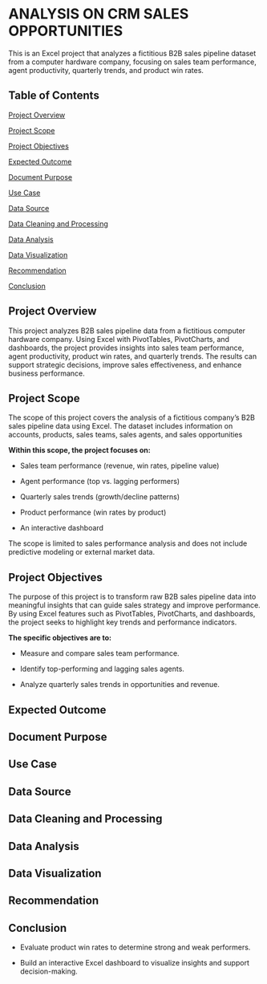 # **ANALYSIS ON CRM SALES OPPORTUNITIES**
This is an Excel project that analyzes a fictitious B2B sales pipeline dataset from a computer hardware company, focusing on sales team performance, agent productivity, quarterly trends, and product win rates.

## Table of Contents

[Project Overview](https://github.com/mikegodsfavour/Analysis-On-CRM-Sales-Opportunities/edit/main/README.md#project-overview)

[Project Scope](https://github.com/mikegodsfavour/Analysis-On-CRM-Sales-Opportunities/edit/main/README.md#project-scope)

[Project Objectives](https://github.com/mikegodsfavour/Analysis-On-CRM-Sales-Opportunities/edit/main/README.md#project-objectives)

[Expected Outcome](https://github.com/mikegodsfavour/Analysis-On-CRM-Sales-Opportunities/edit/main/README.md#expected-outcome)

[Document Purpose](https://github.com/mikegodsfavour/Analysis-On-CRM-Sales-Opportunities/edit/main/README.md#document-purpose)

[Use Case](https://github.com/mikegodsfavour/Analysis-On-CRM-Sales-Opportunities/edit/main/README.md#use-case)

[Data Source](https://github.com/mikegodsfavour/Analysis-On-CRM-Sales-Opportunities/edit/main/README.md#data-source)

[Data Cleaning and Processing](https://github.com/mikegodsfavour/Analysis-On-CRM-Sales-Opportunities/edit/main/README.md#data-cleaning-and-processing)

[Data Analysis](https://github.com/mikegodsfavour/Analysis-On-CRM-Sales-Opportunities/edit/main/README.md#data-analysis)

[Data Visualization](https://github.com/mikegodsfavour/Analysis-On-CRM-Sales-Opportunities/edit/main/README.md#data-visualization)

[Recommendation](https://github.com/mikegodsfavour/Analysis-On-CRM-Sales-Opportunities/edit/main/README.md#recommendation)

[Conclusion](https://github.com/mikegodsfavour/Analysis-On-CRM-Sales-Opportunities/edit/main/README.md#conclusion)

## Project Overview

This project analyzes B2B sales pipeline data from a fictitious computer hardware company. Using Excel with PivotTables, PivotCharts, and dashboards, the project provides insights into sales team performance, agent productivity, product win rates, and quarterly trends. The results can support strategic decisions, improve sales effectiveness, and enhance business performance.

## Project Scope

The scope of this project covers the analysis of a fictitious company’s B2B sales pipeline data using Excel. The dataset includes information on accounts, products, sales teams, sales agents, and sales opportunities

**Within this scope, the project focuses on:**

- Sales team performance (revenue, win rates, pipeline value)

- Agent performance (top vs. lagging performers)

- Quarterly sales trends (growth/decline patterns)

- Product performance (win rates by product)

- An interactive dashboard

The scope is limited to sales performance analysis and does not include predictive modeling or external market data.

## Project Objectives

The purpose of this project is to transform raw B2B sales pipeline data into meaningful insights that can guide sales strategy and improve performance. By using Excel features such as PivotTables, PivotCharts, and dashboards, the project seeks to highlight key trends and performance indicators.

**The specific objectives are to:**

- Measure and compare sales team performance.

- Identify top-performing and lagging sales agents.

- Analyze quarterly sales trends in opportunities and revenue.

## Expected Outcome


## Document Purpose


## Use Case


## Data Source


## Data Cleaning and Processing


## Data Analysis


## Data Visualization


## Recommendation


## Conclusion


- Evaluate product win rates to determine strong and weak performers.

- Build an interactive Excel dashboard to visualize insights and support decision-making.
